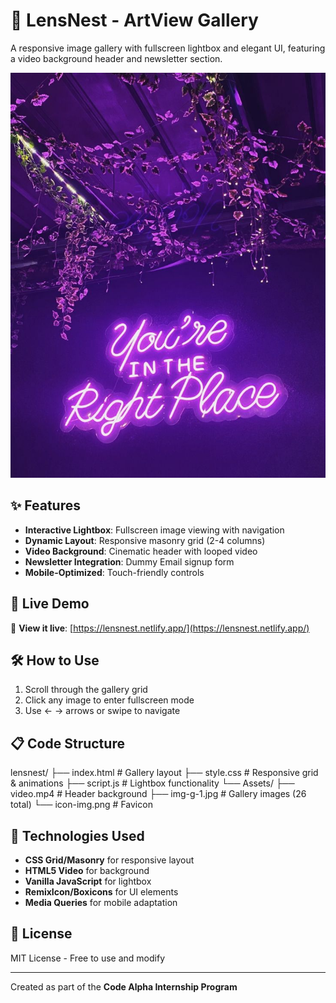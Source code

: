 # 📸 LensNest - ArtView Gallery

A responsive image gallery with fullscreen lightbox and elegant UI, featuring a video background header and newsletter section.

![Gallery Preview](Assets/img-g-3.jpg)

## ✨ Features
- **Interactive Lightbox**: Fullscreen image viewing with navigation
- **Dynamic Layout**: Responsive masonry grid (2-4 columns)
- **Video Background**: Cinematic header with looped video
- **Newsletter Integration**: Dummy Email signup form
- **Mobile-Optimized**: Touch-friendly controls

## 🚀 Live Demo
🔗 **View it live**: [https://lensnest.netlify.app/](https://lensnest.netlify.app/)

## 🛠️ How to Use
1. Scroll through the gallery grid
2. Click any image to enter fullscreen mode
3. Use ← → arrows or swipe to navigate

## 📋 Code Structure
lensnest/
├── index.html # Gallery layout
├── style.css # Responsive grid & animations
├── script.js # Lightbox functionality
└── Assets/
├── video.mp4 # Header background
├── img-g-1.jpg # Gallery images (26 total)
└── icon-img.png # Favicon

## 🔧 Technologies Used
- **CSS Grid/Masonry** for responsive layout
- **HTML5 Video** for background
- **Vanilla JavaScript** for lightbox
- **RemixIcon/Boxicons** for UI elements
- **Media Queries** for mobile adaptation

## 📜 License
MIT License - Free to use and modify

---

Created as part of the **Code Alpha Internship Program**

